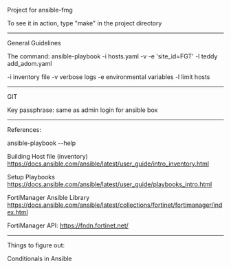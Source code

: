 Project for ansible-fmg

To see it in action, type "make" in the project directory

------------------------------------------------------------------------------------------------

General Guidelines

The command:
ansible-playbook -i hosts.yaml -v -e 'site_id=FGT' -l teddy add_adom.yaml

-i inventory file
-v verbose logs
-e environmental variables
-l limit hosts

------------------------------------------------------------------------------------------------

GIT

Key passphrase: same as admin login for ansible box

------------------------------------------------------------------------------------------------

References:

ansible-playbook --help

Building Host file (inventory)
https://docs.ansible.com/ansible/latest/user_guide/intro_inventory.html

Setup Playbooks
https://docs.ansible.com/ansible/latest/user_guide/playbooks_intro.html

FortiManager Ansible Library
https://docs.ansible.com/ansible/latest/collections/fortinet/fortimanager/index.html

FortiManager API:
https://fndn.fortinet.net/


------------

Things to figure out:

Conditionals in Ansible